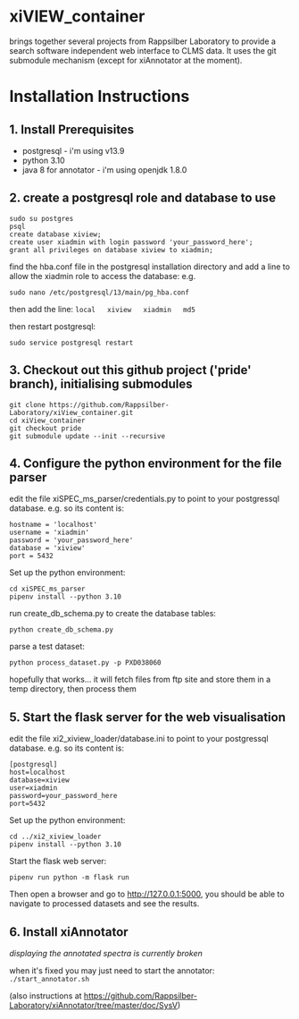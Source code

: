 # xiVIEW_container

brings together several projects from Rappsilber Laboratory to provide a search software independent web interface to CLMS data. It uses the git submodule mechanism (except for xiAnnotator at the moment).

# Installation Instructions

## 1. Install Prerequisites

- postgresql - i'm using v13.9 
- python 3.10
- java 8 for annotator - i'm using openjdk 1.8.0

## 2. create a postgresql role and database to use

```
sudo su postgres
psql
create database xiview;
create user xiadmin with login password 'your_password_here';
grant all privileges on database xiview to xiadmin;
```

find the hba.conf file in the postgresql installation directory and add a line to allow  the xiadmin role to access the database:
e.g. 
```
sudo nano /etc/postgresql/13/main/pg_hba.conf
```
then add the line:
`local   xiview   xiadmin   md5`

then restart postgresql:
```
sudo service postgresql restart
```

## 3. Checkout out this github project ('pride' branch), initialising submodules
 
```
git clone https://github.com/Rappsilber-Laboratory/xiView_container.git
cd xiView_container
git checkout pride
git submodule update --init --recursive
```


## 4. Configure the python environment for the file parser

edit the file xiSPEC_ms_parser/credentials.py to point to your postgressql database.
e.g. so its content is:
```
hostname = 'localhost'
username = 'xiadmin'
password = 'your_password_here'
database = 'xiview'
port = 5432
```

Set up the python environment:

```
cd xiSPEC_ms_parser
pipenv install --python 3.10
```

run create_db_schema.py to create the database tables:
```
python create_db_schema.py
```

parse a test dataset:
```
python process_dataset.py -p PXD038060
```

hopefully that works... it will fetch files from ftp site and store them in a temp directory, then process them 

## 5. Start the flask server for the web visualisation

edit the file xi2_xiview_loader/database.ini to point to your postgressql database.
e.g. so its content is:
```
[postgresql]
host=localhost	
database=xiview
user=xiadmin
password=your_password_here
port=5432
```

Set up the python environment:
```
cd ../xi2_xiview_loader
pipenv install --python 3.10
```

Start the flask web server:
```
pipenv run python -m flask run
```

Then open a browser and go to http://127.0.0.1:5000, you should be able to navigate to processed datasets and see the results.

## 6. Install xiAnnotator

*displaying the annotated spectra is currently broken*

when it's fixed you may just need to start the annotator: 
`./start_annotator.sh`

(also instructions at  https://github.com/Rappsilber-Laboratory/xiAnnotator/tree/master/doc/SysV)

